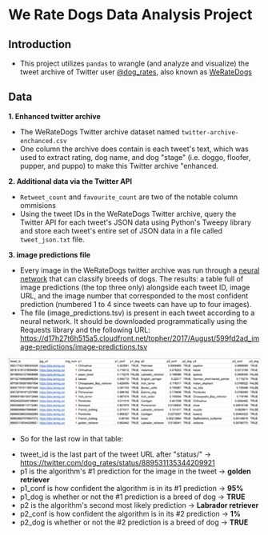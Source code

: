 # We Rate Dogs Data Analysis Project
## Introduction
- This project utilizes `pandas` to wrangle (and analyze and visualize) the tweet archive of Twitter user [@dog_rates](https://twitter.com/dog_rates), also known as [WeRateDogs](https://en.wikipedia.org/wiki/WeRateDogs)

## Data
__1. Enhanced twitter archive__
- The WeRateDogs Twitter archive dataset named `twitter-archive-enchanced.csv`
- One column the archive does contain is each tweet's text, which was used to extract rating, dog name, and dog "stage" (i.e. doggo, floofer, pupper, and puppo) to make this Twitter archive "enhanced.

__2. Additional data via the Twitter API__
- `Retweet_count` and `favourite_count` are two of the notable column ommisions
- Using the tweet IDs in the WeRateDogs Twitter archive, query the Twitter API for each tweet's JSON data using Python's Tweepy library and store each tweet's entire set of JSON data in a file called `tweet_json.txt` file.

__3. image predictions file__
- Every image in the WeRateDogs twitter archive was run through a [neural network](https://www.youtube.com/watch?v=2-Ol7ZB0MmU) that can classify breeds of dogs. The results: a table full of image predictions (the top three only) alongside each tweet ID, image URL, and the image number that corresponded to the most confident prediction (numbered 1 to 4 since tweets can have up to four images).
- The file (image_predictions.tsv) is present in each tweet according to a neural network. It should be downloaded programmatically using the Requests library and the following URL: https://d17h27t6h515a5.cloudfront.net/topher/2017/August/599fd2ad_image-predictions/image-predictions.tsv

![Alt text](tweet_image_prediction_data.png)

- So for the last row in that table:
* tweet_id is the last part of the tweet URL after "status/" → https://twitter.com/dog_rates/status/889531135344209921
* p1 is the algorithm's #1 prediction for the image in the tweet → __golden retriever__
* p1_conf is how confident the algorithm is in its #1 prediction → __95%__
* p1_dog is whether or not the #1 prediction is a breed of dog → __TRUE__
* p2 is the algorithm's second most likely prediction → __Labrador retriever__
* p2_conf is how confident the algorithm is in its #2 prediction → __1%__
* p2_dog is whether or not the #2 prediction is a breed of dog → __TRUE__